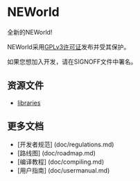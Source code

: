 # NEWorld

全新的NEWorld!

NEWorld采用[GPLv3许可证](http://www.gnu.org/licenses/gpl.html)发布并受其保护。

如果您想加入开发，请在SIGNOFF文件中署名。

## 资源文件

* [libraries](http://pan.baidu.com/s/1i5feqvr)

## 更多文档

* [开发者规范] (doc/regulations.md)
* [路线图] (doc/roadmap.md)
* [编译教程] (doc/compiling.md)
* [用户指南] (doc/usermanual.md)
